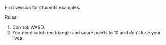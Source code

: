 First version for students examples.

Rules:
1. Control: WASD.
2. You need catch red triangle and score points to 10 and don't lose your lives.